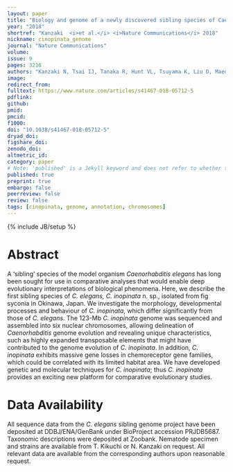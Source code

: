 ```yaml
---
layout: paper
title: "Biology and genome of a newly discovered sibling species of Caenorhabditis elegans"
year: "2018"
shortref: "Kanzaki  <i>et al.</i> <i>Nature Communications</i> 2018"
nickname: cinopinata_genome
journal: "Nature Communications"
volume: 
issue: 9
pages: 3216
authors: "Kanzaki N, Tsai IJ, Tanaka R, Hunt VL, Tsuyama K, Liu D, Maeda Y, Woodruff G, Namai S, Kumagai R, Tracey A, Holroyd N, DOYLE SR, Murase K, Kitazume H, Billah MM, Ke HM, Wang J, Berriman M, Sternberg P, Sugimoto A, Kikuchi T"
image: 
redirect_from: 
fulltext: https://www.nature.com/articles/s41467-018-05712-5
pdflink: 
github: 
pmid: 
pmcid: 
f1000: 
doi: "10.1038/s41467-018-05712-5"
dryad_doi:
figshare_doi: 
zenodo_doi: 
altmetric_id: 
category: paper
# Note: 'published' is a Jekyll keyword and does not refer to whether the paper is published, but rather to whether this Markdown should be part of the rendered site.
published: true
preprint: true
embargo: false	
peerreview: false
review: false
tags: [cinopinata, genome, annotation, chromosomes]
---
```

{% include JB/setup %}

# Abstract 

A ‘sibling’ species of the model organism *Caenorhabditis elegans* has long been sought for use in comparative analyses that would enable deep evolutionary interpretations of biological phenomena. Here, we describe the first sibling species of *C. elegans, C. inopinata* n. sp., isolated from fig syconia in Okinawa, Japan. We investigate the morphology, developmental processes and behaviour of *C. inopinata*, which differ significantly from those of *C. elegans*. The 123-Mb *C. inopinata* genome was sequenced and assembled into six nuclear chromosomes, allowing delineation of *Caenorhabditis* genome evolution and revealing unique characteristics, such as highly expanded transposable elements that might have contributed to the genome evolution of *C. inopinata*. In addition, *C. inopinata* exhibits massive gene losses in chemoreceptor gene families, which could be correlated with its limited habitat area. We have developed genetic and molecular techniques for *C. inopinata*; thus *C. inopinata* provides an exciting new platform for comparative evolutionary studies.

# Data Availability

All sequence data from the *C. elegans* sibling genome project have been deposited at DDBJ/ENA/GenBank under BioProject accession PRJDB5687. Taxonomic descriptions were deposited at Zoobank. Nematode specimen and strains are available from T. Kikuchi or N. Kanzaki on request. All relevant data are available from the corresponding authors upon reasonable request.



